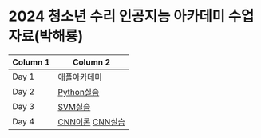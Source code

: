 # 2024 청소년 수리 인공지능 아카데미 수업 자료(박해룡)

| Column 1 | Column 2 |
|---|---|
| Day 1 | 애플아카데미 |
| Day 2 | [Python실습](https://github.com/Potdooshami/2024_teenager_Math_AI_Acadmy/blob/main/%EC%9D%B8%EA%B3%B5%EC%A7%80%EB%8A%A5%EC%88%98%ED%95%99%EC%95%84%EC%B9%B4%EB%8D%B0%EB%AF%B8.ipynb) |
| Day 3 | [SVM실습](https://github.com/Potdooshami/2024_teenager_Math_AI_Acadmy/blob/main/%EC%9D%B8%EA%B3%B5%EC%A7%80%EB%8A%A5%EC%95%84%EC%B9%B4%EB%8D%B0%EB%AF%B8day3_2%EC%8B%9C%EC%B0%A8_ipynb%EC%9D%98_%EC%82%AC%EB%B3%B8.ipynb)|
| Day 4 | [CNN이론](https://postechackr-my.sharepoint.com/:p:/g/personal/phrphr_postech_ac_kr/EVl3HU08tNhJuEmqljNy6wkBiDoQQAWmMnhfrFHTzJkb-A?e=sJ2yUL) [CNN실습](https://github.com/Potdooshami/2024_teenager_Math_AI_Acadmy/blob/main/%EC%B2%AD%EC%86%8C%EB%85%84_%EC%88%98%EB%A6%AC_%EC%9D%B8%EA%B3%B5%EC%A7%80%EB%8A%A5_%EC%95%84%EC%B9%B4%EB%8D%B0%EB%AF%B8_day4_ipynb%EC%9D%98_%EC%82%AC%EB%B3%B8.ipynb)|
